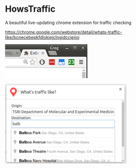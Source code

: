 # HowsTraffic

A beautiful live-updating chrome extension for traffic checking

https://chrome.google.com/webstore/detail/whats-traffic-like/bcnecebepkfdlokiejclngidccjeijoj

![Main](screenshots/icon_view.png?raw=true)

![Options](screenshots/options.png?raw=true)
